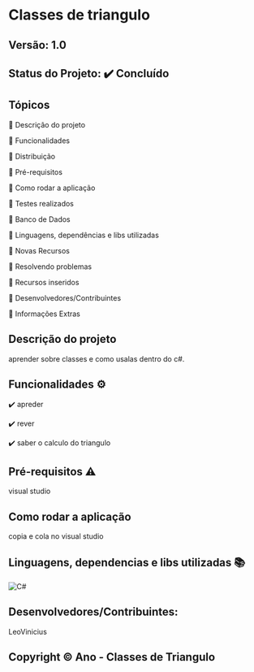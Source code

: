 # Classes de triangulo
## Versão: 1.0 
## Status do Projeto: ✔️ Concluído 
## Tópicos
🔹 Descrição do projeto 

🔹 Funcionalidades

🔹 Distribuição

🔹 Pré-requisitos

🔹 Como rodar a aplicação

🔹 Testes realizados

🔹 Banco de Dados

🔹 Linguagens, dependências e libs utilizadas

🔹 Novas Recursos

🔹 Resolvendo problemas

🔹 Recursos inseridos 

🔹 Desenvolvedores/Contribuintes

🔹 Informações Extras

## Descrição do projeto
aprender sobre classes e como usalas dentro do c#.

## Funcionalidades ⚙️
✔️ apreder

✔️ rever

✔️ saber o calculo do triangulo

## Pré-requisitos ⚠️    
visual studio

## Como rodar a aplicação 
copia e cola no visual studio

## Linguagens, dependencias e libs utilizadas 📚
![C#](https://img.shields.io/badge/C%23-239120?style=for-the-badge&logo=c-sharp&logoColor=white)

## Desenvolvedores/Contribuintes:
LeoVinicius

## Copyright ©️ Ano - Classes de Triangulo

